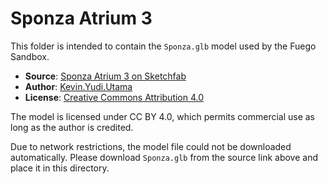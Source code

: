 # Sponza Atrium 3

This folder is intended to contain the `Sponza.glb` model used by the Fuego Sandbox.

- **Source**: [Sponza Atrium 3 on Sketchfab](https://sketchfab.com/3d-models/sponza-atrium-3-4a6a731e6b444395b169bda7ce3e24d3)
- **Author**: [Kevin.Yudi.Utama](https://sketchfab.com/Kevin.Yudi.Utama)
- **License**: [Creative Commons Attribution 4.0](http://creativecommons.org/licenses/by/4.0/)

The model is licensed under CC BY 4.0, which permits commercial use as long as the author is credited.

Due to network restrictions, the model file could not be downloaded automatically. Please download `Sponza.glb` from the source link above and place it in this directory.
